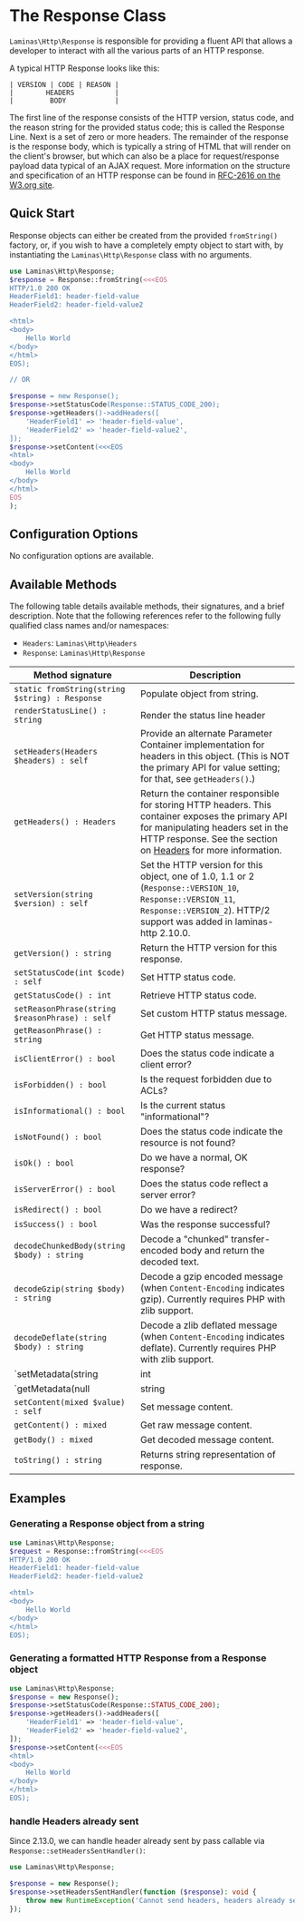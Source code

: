 # The Response Class

`Laminas\Http\Response` is responsible for providing a fluent API that allows a
developer to interact with all the various parts of an HTTP response.

A typical HTTP Response looks like this:

```text
| VERSION | CODE | REASON |
|        HEADERS          |
|         BODY            |
```

The first line of the response consists of the HTTP version, status code, and
the reason string for the provided status code; this is called the Response
Line. Next is a set of zero or more headers.  The remainder of the response is
the response body, which is typically a string of HTML that will render on the
client's browser, but which can also be a place for request/response payload
data typical of an AJAX request. More information on the structure and
specification of an HTTP response can be found in
[RFC-2616 on the W3.org site](http://www.w3.org/Protocols/rfc2616/rfc2616-sec6.html).

## Quick Start

Response objects can either be created from the provided `fromString()` factory,
or, if you wish to have a completely empty object to start with, by
instantiating the `Laminas\Http\Response` class with no arguments.

```php
use Laminas\Http\Response;
$response = Response::fromString(<<<EOS
HTTP/1.0 200 OK
HeaderField1: header-field-value
HeaderField2: header-field-value2

<html>
<body>
    Hello World
</body>
</html>
EOS);

// OR

$response = new Response();
$response->setStatusCode(Response::STATUS_CODE_200);
$response->getHeaders()->addHeaders([
    'HeaderField1' => 'header-field-value',
    'HeaderField2' => 'header-field-value2',
]);
$response->setContent(<<<EOS
<html>
<body>
    Hello World
</body>
</html>
EOS
);
```

## Configuration Options

No configuration options are available.

## Available Methods

The following table details available methods, their signatures, and a brief
description. Note that the following references refer to the following
fully qualified class names and/or namespaces:

- `Headers`: `Laminas\Http\Headers`
- `Response`: `Laminas\Http\Response`

Method signature                                                       | Description
---------------------------------------------------------------------- | -----------
`static fromString(string $string) : Response`                         | Populate object from string.
`renderStatusLine() : string`                                          | Render the status line header
`setHeaders(Headers $headers) : self`                                  | Provide an alternate Parameter Container implementation for headers in this object. (This is NOT the primary API for value setting; for that, see `getHeaders()`.)
`getHeaders() : Headers`                                               | Return the container responsible for storing HTTP headers. This container exposes the primary API for manipulating headers set in the HTTP response. See the section on [Headers](headers.md) for more information.
`setVersion(string $version) : self`                                   | Set the HTTP version for this object, one of 1.0, 1.1 or 2 (`Response::VERSION_10`, `Response::VERSION_11`, `Response::VERSION_2`). HTTP/2 support was added in laminas-http 2.10.0.
`getVersion() : string`                                                | Return the HTTP version for this response.
`setStatusCode(int $code) : self`                                      | Set HTTP status code.
`getStatusCode() : int`                                                | Retrieve HTTP status code.
`setReasonPhrase(string $reasonPhrase) : self`                         | Set custom HTTP status message.
`getReasonPhrase() : string`                                           | Get HTTP status message.
`isClientError() : bool`                                               | Does the status code indicate a client error?
`isForbidden() : bool`                                                 | Is the request forbidden due to ACLs?
`isInformational() : bool`                                             | Is the current status "informational"?
`isNotFound() : bool`                                                  | Does the status code indicate the resource is not found?
`isOk() : bool`                                                        | Do we have a normal, OK response?
`isServerError() : bool`                                               | Does the status code reflect a server error?
`isRedirect() : bool`                                                  | Do we have a redirect?
`isSuccess() : bool`                                                   | Was the response successful?
`decodeChunkedBody(string $body) : string`                             | Decode a "chunked" transfer-encoded body and return the decoded text.
`decodeGzip(string $body) : string`                                    | Decode a gzip encoded message (when `Content-Encoding` indicates gzip). Currently requires PHP with zlib support.
`decodeDeflate(string $body) : string`                                 | Decode a zlib deflated message (when `Content-Encoding` indicates deflate). Currently requires PHP with zlib support.
`setMetadata(string|int|array|Traversable $spec, mixed $value) : self` | Non-destructive setting of message metadata; always adds to the metadata, never overwrites the entire metadata container.
`getMetadata(null|string|int $key, null|mixed $default) : mixed`       | Retrieve all metadata or a single metadatum as specified by key.
`setContent(mixed $value) : self`                                      | Set message content.
`getContent() : mixed`                                                 | Get raw message content.
`getBody() : mixed`                                                    | Get decoded message content.
`toString() : string`                                                  | Returns string representation of response.

## Examples

### Generating a Response object from a string

```php
use Laminas\Http\Response;
$request = Response::fromString(<<<EOS
HTTP/1.0 200 OK
HeaderField1: header-field-value
HeaderField2: header-field-value2

<html>
<body>
    Hello World
</body>
</html>
EOS);
```

### Generating a formatted HTTP Response from a Response object

```php
use Laminas\Http\Response;
$response = new Response();
$response->setStatusCode(Response::STATUS_CODE_200);
$response->getHeaders()->addHeaders([
    'HeaderField1' => 'header-field-value',
    'HeaderField2' => 'header-field-value2',
]);
$response->setContent(<<<EOS
<html>
<body>
    Hello World
</body>
</html>
EOS);
```

### handle Headers already sent

Since 2.13.0, we can handle header already sent by pass callable via `Response::setHeadersSentHandler()`:

```php
use Laminas\Http\Response;

$response = new Response();
$response->setHeadersSentHandler(function ($response): void {
    throw new RuntimeException('Cannot send headers, headers already sent');
});
```